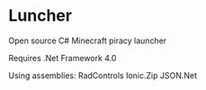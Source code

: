 Luncher
=======

Open source C# Minecraft piracy launcher

Requires .Net Framework 4.0

Using assemblies:
RadControls
Ionic.Zip
JSON.Net
